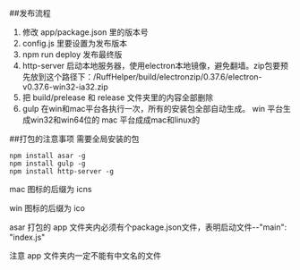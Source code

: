 ##发布流程

1. 修改 app/package.json 里的版本号
2. config.js 里要设置为发布版本
3. npm run deploy 发布最终版
4. http-server 启动本地服务器，使用electron本地镜像，避免翻墙。zip包要预先放到这个路径下：/RuffHelper/build/electronzip/0.37.6/electron-v0.37.6-win32-ia32.zip
5. 把 build/prelease 和 release 文件夹里的内容全部删除
6. gulp 在win和mac平台各执行一次，所有的安装包全部自动生成。
win 平台生成win32和win64位的
mac 平台成成mac和linux的

##打包的注意事项
需要全局安装的包

```
npm install asar -g 
npm install gulp -g
npm install http-server -g
```

mac 图标的后缀为 icns

win 图标的后缀为 ico

asar 打包的 app 文件夹内必须有个package.json文件，表明启动文件--"main": "index.js"


注意 app 文件夹内一定不能有中文名的文件